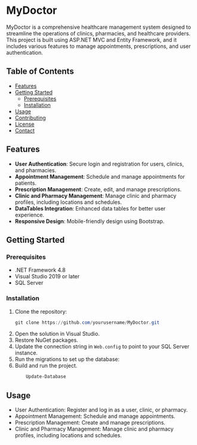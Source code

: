 # MyDoctor

MyDoctor is a comprehensive healthcare management system designed to streamline the operations of clinics, pharmacies, and healthcare providers. This project is built using ASP.NET MVC and Entity Framework, and it includes various features to manage appointments, prescriptions, and user authentication.

## Table of Contents

- [Features](#features)
- [Getting Started](#getting-started)
  - [Prerequisites](#prerequisites)
  - [Installation](#installation)
- [Usage](#usage)
- [Contributing](#contributing)
- [License](#license)
- [Contact](#contact)

## Features

- **User Authentication**: Secure login and registration for users, clinics, and pharmacies.
- **Appointment Management**: Schedule and manage appointments for patients.
- **Prescription Management**: Create, edit, and manage prescriptions.
- **Clinic and Pharmacy Management**: Manage clinic and pharmacy profiles, including locations and schedules.
- **DataTables Integration**: Enhanced data tables for better user experience.
- **Responsive Design**: Mobile-friendly design using Bootstrap.

## Getting Started

### Prerequisites

- .NET Framework 4.8
- Visual Studio 2019 or later
- SQL Server

### Installation

1. Clone the repository:
    ```powershell
    git clone https://github.com/yourusername/MyDoctor.git
    ```
1. Open the solution in Visual Studio.
1. Restore NuGet packages.
1. Update the connection string in `Web.config` to point to your SQL Server instance.
1. Run the migrations to set up the database:
1. Build and run the project.
    ```powershell
        Update-Database
    ```

## Usage
- User Authentication: Register and log in as a user, clinic, or pharmacy.
- Appointment Management: Schedule and manage appointments.
- Prescription Management: Create and manage prescriptions.
- Clinic and Pharmacy Management: Manage clinic and pharmacy profiles, including locations and schedules.
